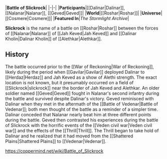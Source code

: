 |**Battle of Slickrock**|
|-|-|
|**Participants**|[[Dalinar\|Dalinar]], [[Nalanar\|Nalanar]], [[Geved\|Geved]]|
|**World**|[[Roshar\|Roshar]]|
|**Universe**|[[Cosmere\|Cosmere]]|
|**Featured In**|*The Stormlight Archive*|

**Slickrock** is the name of a battle on [[Roshar\|Roshar]] between the forces of [[Nalanar\|Nalanar]] of [[Jah Keved\|Jah Keved]] and [[Dalinar Kholin\|Dalinar Kholin]] of [[Alethkar\|Alethkar]].

## History
The battle occurred prior to the [[War of Reckoning\|War of Reckoning]], likely during the period when [[Gavilar\|Gavilar]] deployed Dalinar to [[Herdaz\|Herdaz]] and Jah Keved as a show of Alethi strength. The exact location is not known, but it presumably occurred on a field of [[Slickrock\|slickrock]] near the border of Jah Keved and Alethkar. An older soldier named [[Geved\|Geved]] fought in Nalanar's second infantry during the battle and survived despite Dalinar's victory.
Geved reminisced with Dalinar when they met in the aftermath of the [[Battle of Vedenar\|Battle of Vedenar]]; both men thought of the battle as a reminder of a simpler time. Dalinar conceded that Nalanar nearly beat him at three different points during the battle. Geved then contrasted his experiences during the battle of Slickrock with the horrific events of the [[Veden civil war\|Veden civil war]] and the effects of the [[Thrill\|Thrill]]. The Thrill began to take hold of Dalinar and he realized that it had moved from the [[Shattered Plains\|Shattered Plains]] to [[Vedenar\|Vedenar]].



https://coppermind.net/wiki/Battle_of_Slickrock